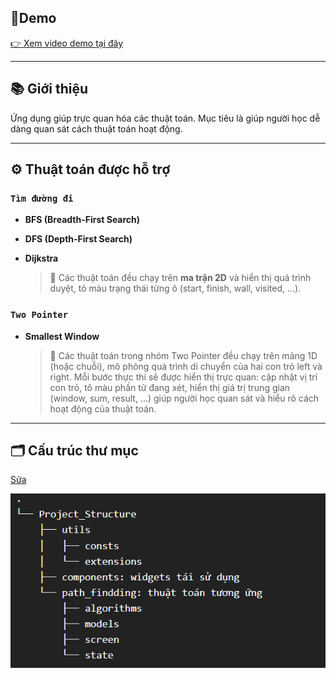 ## 🫡Demo
[👉 Xem video demo tại đây
](https://drive.google.com/file/d/1SL9F7DiD9IHNhXgE4eJAmRO1UTN_A9Ll/view?usp=sharing)

---

## 📚 Giới thiệu
Ứng dụng giúp trực quan hóa các thuật toán.
Mục tiêu là giúp người học dễ dàng quan sát cách thuật toán hoạt động.

---

## ⚙️ Thuật toán được hỗ trợ

### `Tìm đường đi`
- **BFS (Breadth-First Search)**
- **DFS (Depth-First Search)** 
- **Dijkstra** 

    > 🧩 Các thuật toán đều chạy trên **ma trận 2D** và hiển thị quá trình duyệt, tô màu trạng thái từng ô (start, finish, wall, visited, ...).

### `Two Pointer`

- **Smallest Window**

    > 🧩 Các thuật toán trong nhóm Two Pointer đều chạy trên mảng 1D (hoặc chuỗi), mô phỏng quá trình di chuyển của hai con trỏ left và right.
    Mỗi bước thực thi sẽ được hiển thị trực quan: cập nhật vị trí con trỏ, tô màu phần tử đang xét, hiển thị giá trị trung gian (window, sum, result, ...) giúp người học quan sát và hiểu rõ cách hoạt động của thuật toán.
---

## 🗂️ Cấu trúc thư mục
[Sửa](https://tree.nathanfriend.com/?s=(%27options!(%27fancy!true~fullPat4trailingSlas4rootDot!true)~6(%276%27Project_Structure03util73const73extensions0.components%3A%20widgets2%C3%A1i%20s%E1%BB%AD%20d%E1%BB%A5ng0.path_findding%3A2hu%E1%BA%ADt2o%C3%A1n2%C6%B0%C6%A1ng%20%E1%BB%A9ng*.algorithm7.model7.screen*.state5%27)~version!%271%27)*53-%200%5Cn%202%20t3%20.4h!false~50%20%206source!7s*%017654320.*)

![alt text](readme/image.png)
